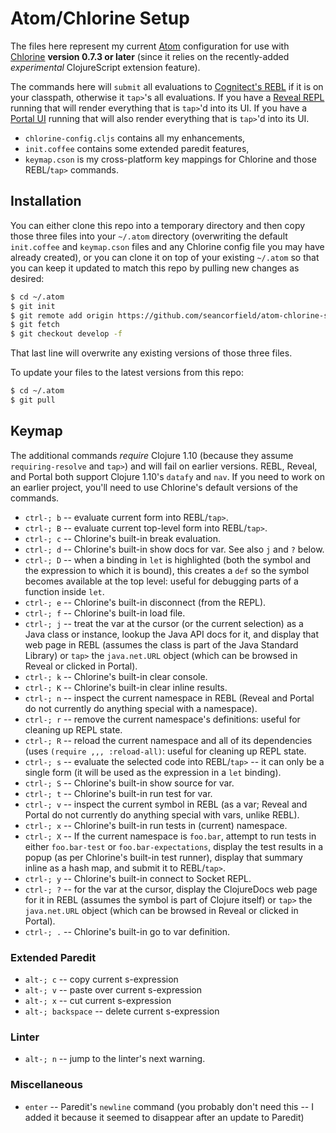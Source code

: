# Atom/Chlorine Setup

The files here represent my current [Atom](https://atom.io/) configuration for use with [Chlorine](https://atom.io/packages/chlorine) **version 0.7.3 or later** (since it relies on the recently-added _experimental_ ClojureScript extension feature).

The commands here will `submit` all evaluations to [Cognitect's REBL](https://github.com/cognitect-labs/REBL-distro) if it is on your classpath, otherwise it `tap>`'s all evaluations. If you have a [Reveal REPL](https://github.com/vlaaad/reveal) running that will render everything that is `tap>`'d into its UI. If you have a [Portal UI](https://github.com/djblue/portal) running that will also render everything that is `tap>`'d into its UI.

* `chlorine-config.cljs` contains all my enhancements,
* `init.coffee` contains some extended paredit features,
* `keymap.cson` is my cross-platform key mappings for Chlorine and those REBL/`tap>` commands.

## Installation

You can either clone this repo into a temporary directory and then copy those three files into your `~/.atom` directory (overwriting the default `init.coffee` and `keymap.cson` files and any Chlorine config file you may have already created), or you can clone it on top of your existing `~/.atom` so that you can keep it updated to match this repo by pulling new changes as desired:

```bash
$ cd ~/.atom
$ git init
$ git remote add origin https://github.com/seancorfield/atom-chlorine-setup.git
$ git fetch
$ git checkout develop -f
```

That last line will overwrite any existing versions of those three files.

To update your files to the latest versions from this repo:

```bash
$ cd ~/.atom
$ git pull
```

## Keymap

The additional commands _require_ Clojure 1.10 (because they assume `requiring-resolve` and `tap>`) and will fail on earlier versions. REBL, Reveal, and Portal both support Clojure 1.10's `datafy` and `nav`. If you need to work on an earlier project, you'll need to use Chlorine's default versions of the commands.

* `ctrl-; b` -- evaluate current form into REBL/`tap>`.
* `ctrl-; B` -- evaluate current top-level form into REBL/`tap>`.
* `ctrl-; c` -- Chlorine's built-in break evaluation.
* `ctrl-; d` -- Chlorine's built-in show docs for var. See also `j` and `?` below.
* `ctrl-; D` -- when a binding in `let` is highlighted (both the symbol and the expression to which it is bound), this creates a `def` so the symbol becomes available at the top level: useful for debugging parts of a function inside `let`.
* `ctrl-; e` -- Chlorine's built-in disconnect (from the REPL).
* `ctrl-; f` -- Chlorine's built-in load file.
* `ctrl-; j` -- treat the var at the cursor (or the current selection) as a Java class or instance, lookup the Java API docs for it, and display that web page in REBL (assumes the class is part of the Java Standard Library) or `tap>` the `java.net.URL` object (which can be browsed in Reveal or clicked in Portal).
* `ctrl-; k` -- Chlorine's built-in clear console.
* `ctrl-; K` -- Chlorine's built-in clear inline results.
* `ctrl-; n` -- inspect the current namespace in REBL (Reveal and Portal do not currently do anything special with a namespace).
* `ctrl-; r` -- remove the current namespace's definitions: useful for cleaning up REPL state.
* `ctrl-; R` -- reload the current namespace and all of its dependencies (uses `(require ,,, :reload-all)`: useful for cleaning up REPL state.
* `ctrl-; s` -- evaluate the selected code into REBL/`tap>` -- it can only be a single form (it will be used as the expression in a `let` binding).
* `ctrl-; S` -- Chlorine's built-in show source for var.
* `ctrl-; t` -- Chlorine's built-in run test for var.
* `ctrl-; v` -- inspect the current symbol in REBL (as a var; Reveal and Portal do not currently do anything special with vars, unlike REBL).
* `ctrl-; x` -- Chlorine's built-in run tests in (current) namespace.
* `ctrl-; X` -- If the current namespace is `foo.bar`, attempt to run tests in either `foo.bar-test` or `foo.bar-expectations`, display the test results in a popup (as per Chlorine's built-in test runner), display that summary inline as a hash map, and submit it to REBL/`tap>`.
* `ctrl-; y` -- Chlorine's built-in connect to Socket REPL.
* `ctrl-; ?` -- for the var at the cursor, display the ClojureDocs web page for it in REBL (assumes the symbol is part of Clojure itself) or `tap>` the `java.net.URL` object (which can be browsed in Reveal or clicked in Portal).
* `ctrl-; .` -- Chlorine's built-in go to var definition.

### Extended Paredit

* `alt-; c` -- copy current s-expression
* `alt-; v` -- paste over current s-expression
* `alt-; x` -- cut current s-expression
* `alt-; backspace` -- delete current s-expression

### Linter   

* `alt-; n` -- jump to the linter's next warning.

### Miscellaneous

* `enter` -- Paredit's `newline` command (you probably don't need this -- I added it because it seemed to disappear after an update to Paredit)
